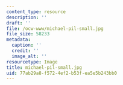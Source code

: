 ```yaml
---
content_type: resource
description: ''
draft: ''
file: /ocw-www/michael-pil-small.jpg
file_size: 58233
metadata:
  caption: ''
  credit: ''
  image_alt: ''
resourcetype: Image
title: michael-pil-small.jpg
uid: 77ab29a8-f572-4ef2-b53f-ea5e5b243bb0
---
```

